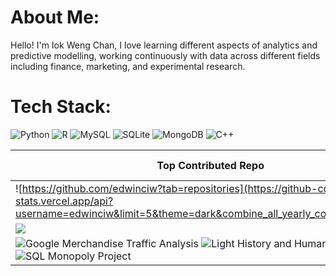 # About Me:
Hello! I'm Iok Weng Chan, I love learning different aspects of analytics and predictive modelling, working continuously with data across different fields including finance, marketing, and experimental research.<br>


# Tech Stack:
![Python](https://img.shields.io/badge/python-3670A0?style=for-the-badge&logo=python&logoColor=ffdd54) ![R](https://img.shields.io/badge/r-%23276DC3.svg?style=for-the-badge&logo=r&logoColor=white) ![MySQL](https://img.shields.io/badge/mysql-4479A1.svg?style=for-the-badge&logo=mysql&logoColor=white) ![SQLite](https://img.shields.io/badge/sqlite-%2307405e.svg?style=for-the-badge&logo=sqlite&logoColor=white) ![MongoDB](https://img.shields.io/badge/MongoDB-%234ea94b.svg?style=for-the-badge&logo=mongodb&logoColor=white) ![C++](https://img.shields.io/badge/c++-%2300599C.svg?style=for-the-badge&logo=c%2B%2B&logoColor=white)

| Top Contributed Repo    | GitHub Stats |
| ---      | ---       |
| ![https://github.com/edwinciw?tab=repositories](https://github-contributor-stats.vercel.app/api?username=edwinciw&limit=5&theme=dark&combine_all_yearly_contributions=true) | ![](https://github-readme-stats.vercel.app/api?username=edwinciw&theme=dark&hide_border=false&include_all_commits=false&count_private=false)<br/> |
| ![](https://nirzak-streak-stats.vercel.app/?user=edwinciw&theme=dark&hide_border=false)<br/> | 
| ![Google Merchandise Traffic Analysis](https://github.com/edwinciw/Google-Merchandise-Traffic-Analysis) ![Light History and Human Behaviour](https://github.com/edwinciw/Light-History-and-Human-Behaviour) ![SQL Monopoly Project](https://github.com/edwinciw/SQL-Monopoly-Simulation)


<!-- Proudly created with GPRM ( https://gprm.itsvg.in ) -->
